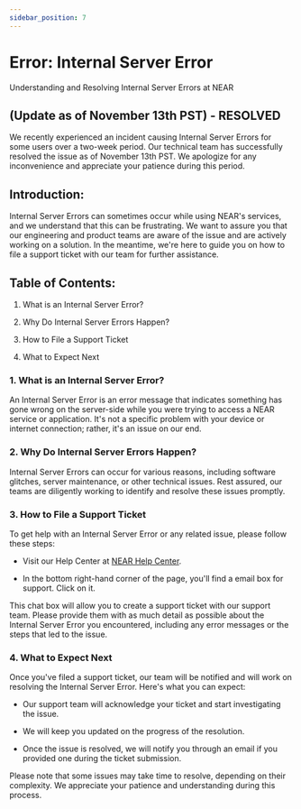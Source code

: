 ```yaml
---
sidebar_position: 7
---
```


# Error: Internal Server Error

Understanding and Resolving Internal Server Errors at NEAR

## (Update as of November 13th PST) - RESOLVED

We recently experienced an incident causing Internal Server Errors for some users over a two-week period. Our technical team has successfully resolved the issue as of November 13th PST. We apologize for any inconvenience and appreciate your patience during this period.

## Introduction:

Internal Server Errors can sometimes occur while using NEAR's services, and we understand that this can be frustrating. We want to assure you that our engineering and product teams are aware of the issue and are actively working on a solution. In the meantime, we're here to guide you on how to file a support ticket with our team for further assistance.

## Table of Contents:

1.  What is an Internal Server Error?
    
2.  Why Do Internal Server Errors Happen?
    
3.  How to File a Support Ticket
    
4.  What to Expect Next
    

### 1. What is an Internal Server Error?

An Internal Server Error is an error message that indicates something has gone wrong on the server-side while you were trying to access a NEAR service or application. It's not a specific problem with your device or internet connection; rather, it's an issue on our end.

### 2. Why Do Internal Server Errors Happen?

Internal Server Errors can occur for various reasons, including software glitches, server maintenance, or other technical issues. Rest assured, our teams are diligently working to identify and resolve these issues promptly.

### 3. How to File a Support Ticket

To get help with an Internal Server Error or any related issue, please follow these steps:

-   Visit our Help Center at [NEAR Help Center](#).
    
-   In the bottom right-hand corner of the page, you'll find a email box for support. Click on it.
    

This chat box will allow you to create a support ticket with our support team. Please provide them with as much detail as possible about the Internal Server Error you encountered, including any error messages or the steps that led to the issue.

### 4. What to Expect Next

Once you've filed a support ticket, our team will be notified and will work on resolving the Internal Server Error. Here's what you can expect:

-   Our support team will acknowledge your ticket and start investigating the issue.
    
-   We will keep you updated on the progress of the resolution.
    
-   Once the issue is resolved, we will notify you through an email if you provided one during the ticket submission.
    

Please note that some issues may take time to resolve, depending on their complexity. We appreciate your patience and understanding during this process.
